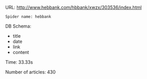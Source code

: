 URL: http://www.hebbank.com/hbbank/xwzx/303536/index.html

    Spider name: hebbank

DB Schema:
- title
- date
- link
- content

Time: 33.33s

Number of articles: 430


